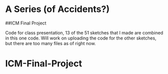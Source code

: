 # A Series (of Accidents?)
##ICM Final Project

Code for class presentation, 13 of the 51 sketches that I made are combined in this one code. Will work on uploading the code for the other sketches, but there are too many files as of right now.
# ICM-Final-Project
